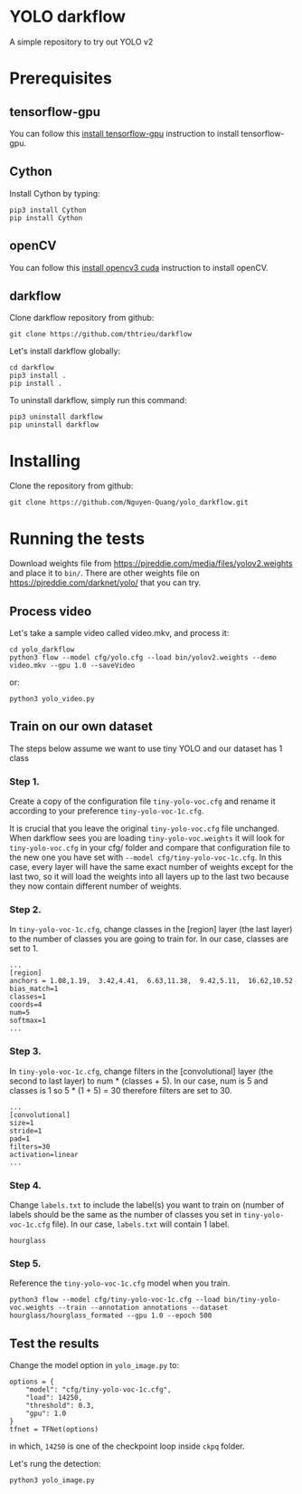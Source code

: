 # YOLO darkflow
A simple repository to try out YOLO v2

# Prerequisites
## tensorflow-gpu
You can follow this [install tensorflow-gpu](https://github.com/Nguyen-Quang/instructions/blob/master/install_tensorflow_gpu.md) instruction to install tensorflow-gpu.

## Cython
Install Cython by typing:
```
pip3 install Cython
pip install Cython
```

## openCV
You can follow this [install opencv3 cuda](https://github.com/Nguyen-Quang/instructions/blob/master/install_opencv3_cuda.md) instruction to install openCV.

## darkflow
Clone darkflow repository from github:
```
git clone https://github.com/thtrieu/darkflow
```

Let's install darkflow globally:
```
cd darkflow
pip3 install .
pip install .
```

To uninstall darkflow, simply run this command:
```
pip3 uninstall darkflow
pip uninstall darkflow
```

# Installing
Clone the repository from github:
```
git clone https://github.com/Nguyen-Quang/yolo_darkflow.git
```

# Running the tests
Download weights file from https://pjreddie.com/media/files/yolov2.weights and place it to `bin/`. There are other weights file on https://pjreddie.com/darknet/yolo/ that you can try.

## Process video
Let's take a sample video called video.mkv, and process it:
```
cd yolo_darkflow
python3 flow --model cfg/yolo.cfg --load bin/yolov2.weights --demo video.mkv --gpu 1.0 --saveVideo
```

or:
```
python3 yolo_video.py
```

## Train on our own dataset
The steps below assume we want to use tiny YOLO and our dataset has 1 class

### Step 1.
Create a copy of the configuration file `tiny-yolo-voc.cfg` and rename it according to your preference `tiny-yolo-voc-1c.cfg`.

It is crucial that you leave the original `tiny-yolo-voc.cfg` file unchanged. When darkflow sees you are loading `tiny-yolo-voc.weights` it will look for `tiny-yolo-voc.cfg` in your cfg/ folder and compare that configuration file to the new one you have set with `--model cfg/tiny-yolo-voc-1c.cfg`. In this case, every layer will have the same exact number of weights except for the last two, so it will load the weights into all layers up to the last two because they now contain different number of weights.
### Step 2.
In `tiny-yolo-voc-1c.cfg`, change classes in the [region] layer (the last layer) to the number of classes you are going to train for. In our case, classes are set to 1.
    
```
...
[region]
anchors = 1.08,1.19,  3.42,4.41,  6.63,11.38,  9.42,5.11,  16.62,10.52
bias_match=1
classes=1
coords=4
num=5
softmax=1
...
```

### Step 3.
In `tiny-yolo-voc-1c.cfg`, change filters in the [convolutional] layer (the second to last layer) to num * (classes + 5). In our case, num is 5 and classes is 1 so 5 * (1 + 5) = 30 therefore filters are set to 30.

```
...
[convolutional]
size=1
stride=1
pad=1
filters=30
activation=linear
...
```

### Step 4.
Change `labels.txt` to include the label(s) you want to train on (number of labels should be the same as the number of classes you set in `tiny-yolo-voc-1c.cfg` file). In our case, `labels.txt` will contain 1 label.

```
hourglass
```
### Step 5.
Reference the `tiny-yolo-voc-1c.cfg` model when you train.
```
python3 flow --model cfg/tiny-yolo-voc-1c.cfg --load bin/tiny-yolo-voc.weights --train --annotation annotations --dataset hourglass/hourglass_formated --gpu 1.0 --epoch 500
```

## Test the results
Change the model option in `yolo_image.py` to:
```
options = {
    "model": "cfg/tiny-yolo-voc-1c.cfg",
    "load": 14250,
    "threshold": 0.3,
    "gpu": 1.0
}
tfnet = TFNet(options)
```
in which, `14250` is one of the checkpoint loop inside `ckpq` folder.

Let's rung the detection:
```
python3 yolo_image.py
```
